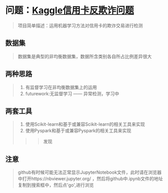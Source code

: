 # 问题：[Kaggle信用卡反欺诈问题](https://www.kaggle.com/mlg-ulb/creditcardfraud)
> 项目简单描述：运用机器学习方法对信用卡的欺诈交易进行检测  
## 数据集  
> 数据集是典型的非均衡数据集，数据所含类别各自所占比例差异很大
## 两种思路  
> 1. 有监督学习在非均衡数据集上的运用  
> 2. futurework:无监督学习 —— 异常检测，学习中  
## 两套工具  
> 1. 使用Scikit-learn和基于或兼容Scikit-learn的相关工具来实现  
> 2. 使用Pyspark和基于或兼容Pyspark的相关工具来实现
>>>  发现
## 注意  
> github有时候可能无法正常显示JupyterNotebook文件，此时请在浏览器中打开https://nbviewer.jupyter.org/ ，然后将github中.ipynb文件的地址复制到搜索框中，然后点'go',进行浏览

